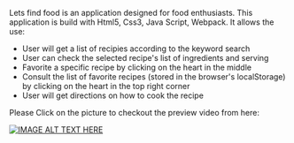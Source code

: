 Lets find food is an application designed for food enthusiasts. This application is build with Html5, Css3, Java Script, Webpack. It allows the use:

- User will get a list of recipies according to the keyword search
- User can check the selected recipe's list of ingredients and serving
- Favorite a specific recipe by clicking on the heart in the middle
- Consult the list of favorite recipes (stored in the browser's localStorage) by clicking on the heart in the top right corner
- User will get directions on how to cook the recipe


Please Click on the picture to checkout the preview video from here:

[![IMAGE ALT TEXT HERE](https://img.youtube.com/vi/QuisbJNRdas/0.jpg)](https://www.youtube.com/watch?v=QuisbJNRdas)
